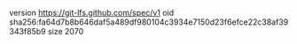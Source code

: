 version https://git-lfs.github.com/spec/v1
oid sha256:fa64d7b8b646daf5a489df980104c3934e7150d23f6efce22c38af39343f85b9
size 2070
